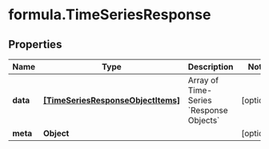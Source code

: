 # formula.TimeSeriesResponse

## Properties

Name | Type | Description | Notes
------------ | ------------- | ------------- | -------------
**data** | [**[TimeSeriesResponseObjectItems]**](TimeSeriesResponseObjectItems.md) | Array of Time-Series &#x60;Response Objects&#x60; | [optional] 
**meta** | **Object** |  | [optional] 


